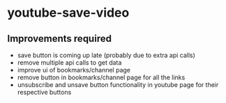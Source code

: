 # youtube-save-video

## Improvements required
* save button is coming up late (probably due to extra api calls)
* remove multiple api calls to get data
* improve ui of bookmarks/channel page
* remove button in bookmarks/channel page for all the links
* unsubscribe and unsave button functionality in youtube page for their respective buttons 